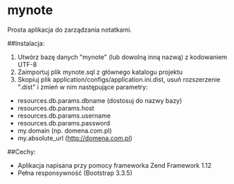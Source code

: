 # mynote
Prosta aplikacja do zarządzania notatkami.

##Instalacja:

1. Utwórz bazę danych "mynote" (lub dowolną inną nazwą) z kodowaniem UTF-8<br />
2. Zaimportuj plik mynote.sql z głównego katalogu projektu<br />
3. Skopiuj plik application/configs/application.ini.dist, usuń rozszerzenie ".dist" i zmień w nim następujące parametry:<br/>
  - resources.db.params.dbname (dostosuj do nazwy bazy)
  - resources.db.params.host
  - resources.db.params.username
  - resources.db.params.password
  - my.domain (np. domena.com.pl)
  - my.absolute_url (http://domena.com.pl)<br />

##Cechy: 
- Aplikacja napisana przy pomocy frameworka Zend Framework 1.12
- Pełna responsywność (Bootstrap 3.3.5)